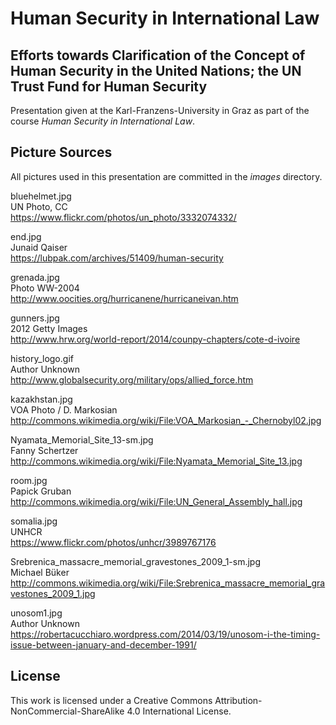 # Human Security in International Law 
## Efforts towards Clarification of the Concept of Human Security in the United Nations; the UN Trust Fund for Human Security

Presentation given at the Karl-Franzens-University in Graz as part of the course *Human Security in International Law*.

## Picture Sources

All pictures used in this presentation are committed in the *images* directory.

bluehelmet.jpg<br/>
UN Photo, CC<br/>
https://www.flickr.com/photos/un_photo/3332074332/
 
end.jpg<br/>
Junaid Qaiser<br/>
https://lubpak.com/archives/51409/human-security
 
grenada.jpg<br/>
Photo WW-2004<br/>
http://www.oocities.org/hurricanene/hurricaneivan.htm
 
gunners.jpg<br/>
2012 Getty Images<br/>
http://www.hrw.org/world-report/2014/counpy-chapters/cote-d-ivoire
 
history_logo.gif<br/>
Author Unknown<br/>
http://www.globalsecurity.org/military/ops/allied_force.htm

kazakhstan.jpg<br/>
VOA Photo / D. Markosian<br/>
http://commons.wikimedia.org/wiki/File:VOA_Markosian_-_Chernobyl02.jpg
 
Nyamata_Memorial_Site_13-sm.jpg<br/>
Fanny Schertzer<br/>
http://commons.wikimedia.org/wiki/File:Nyamata_Memorial_Site_13.jpg

room.jpg<br/>
Papick Gruban<br/>
http://commons.wikimedia.org/wiki/File:UN_General_Assembly_hall.jpg

somalia.jpg<br/>
UNHCR<br/>
https://www.flickr.com/photos/unhcr/3989767176

Srebrenica_massacre_memorial_gravestones_2009_1-sm.jpg<br/>
Michael Büker<br/>
http://commons.wikimedia.org/wiki/File:Srebrenica_massacre_memorial_gravestones_2009_1.jpg

unosom1.jpg<br/>
Author Unknown<br/>
https://robertacucchiaro.wordpress.com/2014/03/19/unosom-i-the-timing-issue-between-january-and-december-1991/

## License

This work is licensed under a Creative Commons Attribution-NonCommercial-ShareAlike 4.0 International License.
